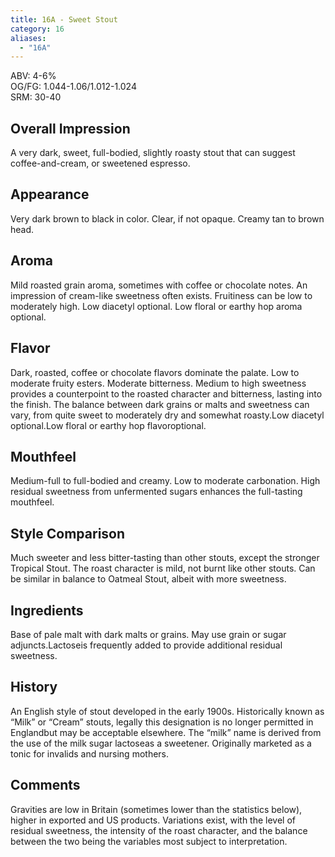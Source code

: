 ```yaml
---
title: 16A - Sweet Stout
category: 16
aliases: 
  - "16A"
---
```


ABV: 4-6%  
OG/FG: 1.044-1.06/1.012-1.024  
SRM: 30-40  

## Overall Impression
A very dark, sweet, full-bodied, slightly roasty stout that can suggest coffee-and-cream, or sweetened espresso.

## Appearance
Very dark brown to black in color. Clear, if not opaque. Creamy tan to brown head.

## Aroma
Mild roasted grain aroma, sometimes with coffee or chocolate notes. An impression of cream-like sweetness often exists. Fruitiness can be low to moderately high. Low diacetyl optional. Low floral or earthy hop aroma optional.

## Flavor
Dark, roasted, coffee or chocolate flavors dominate the palate. Low to moderate fruity esters. Moderate bitterness. Medium to high sweetness provides a counterpoint to the roasted character and bitterness, lasting into the finish. The balance between dark grains or malts and sweetness can vary, from quite sweet to moderately dry and somewhat roasty.Low diacetyl optional.Low floral or earthy hop flavoroptional.

## Mouthfeel
Medium-full to full-bodied and creamy. Low to moderate carbonation. High residual sweetness from unfermented sugars enhances the full-tasting mouthfeel.

## Style Comparison
Much sweeter and less bitter-tasting than other stouts, except the stronger Tropical Stout. The roast character is mild, not burnt like other stouts. Can be similar in balance to Oatmeal Stout, albeit with more sweetness.

## Ingredients
Base of pale malt with dark malts or grains. May use grain or sugar adjuncts.Lactoseis frequently added to provide additional residual sweetness.

## History
An English style of stout developed in the early 1900s. Historically known as “Milk” or “Cream” stouts, legally this designation is no longer permitted in Englandbut may be acceptable elsewhere. The “milk” name is derived from the use of the milk sugar lactoseas a sweetener. Originally marketed as a tonic for invalids and nursing mothers.

## Comments
Gravities are low in Britain (sometimes lower than the statistics below), higher in exported and US products. Variations exist, with the level of residual sweetness, the intensity of the roast character, and the balance between the two being the variables most subject to interpretation.